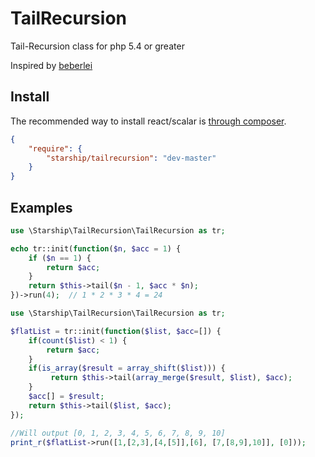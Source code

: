 TailRecursion
=============

Tail-Recursion class for php 5.4 or greater

Inspired by [beberlei](https://gist.github.com/beberlei/4145442)

## Install

The recommended way to install react/scalar is [through composer](http://getcomposer.org).

```JSON
{
    "require": {
        "starship/tailrecursion": "dev-master"
    }
}
```

## Examples

```php
use \Starship\TailRecursion\TailRecursion as tr;

echo tr::init(function($n, $acc = 1) {
    if ($n == 1) {
        return $acc;
    }
    return $this->tail($n - 1, $acc * $n);
})->run(4);  // 1 * 2 * 3 * 4 = 24
```

```php
use \Starship\TailRecursion\TailRecursion as tr;

$flatList = tr::init(function($list, $acc=[]) {
	if(count($list) < 1) {
		return $acc;
	}
	if(is_array($result = array_shift($list))) {	
		 return $this->tail(array_merge($result, $list), $acc);	
	}
	$acc[] = $result;		
	return $this->tail($list, $acc);
});

//Will output [0, 1, 2, 3, 4, 5, 6, 7, 8, 9, 10]
print_r($flatList->run([1,[2,3],[4,[5]],[6], [7,[8,9],10]], [0])); 
```
